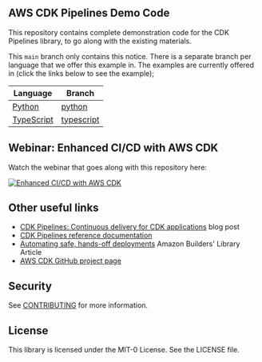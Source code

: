 ## AWS CDK Pipelines Demo Code

This repository contains complete demonstration code for the CDK Pipelines library, to go along with
the existing materials.

This `main` branch only contains this notice. There is a separate branch per language that we
offer this example in. The examples are currently offered in (click the links below to see the example);

| Language | Branch |
|---|---
| [Python](https://github.com/aws-samples/cdk-pipelines-demo/tree/python) | [python](https://github.com/aws-samples/cdk-pipelines-demo/tree/python)
| [TypeScript](https://github.com/aws-samples/cdk-pipelines-demo/tree/typescript) | [typescript](https://github.com/aws-samples/cdk-pipelines-demo/tree/typescript)


## Webinar: Enhanced CI/CD with AWS CDK

Watch the webinar that goes along with this repository here:

[![Enhanced CI/CD with AWS CDK](http://img.youtube.com/vi/1ps0Wh19MHQ/0.jpg)](https://www.youtube.com/watch?v=1ps0Wh19MHQ)


## Other useful links

* [CDK Pipelines: Continuous delivery for CDK applications](https://aws.amazon.com/blogs/developer/cdk-pipelines-continuous-delivery-for-aws-cdk-applications/) blog post
* [CDK Pipelines reference documentation](https://docs.aws.amazon.com/cdk/api/latest/docs/pipelines-readme.html)
* [Automating safe, hands-off deployments](https://aws.amazon.com/builders-library/automating-safe-hands-off-deployments/) Amazon Builders' Library Article
* [AWS CDK GitHub project page](https://github.com/aws/aws-cdk)

## Security

See [CONTRIBUTING](CONTRIBUTING.md#security-issue-notifications) for more information.

## License

This library is licensed under the MIT-0 License. See the LICENSE file.

